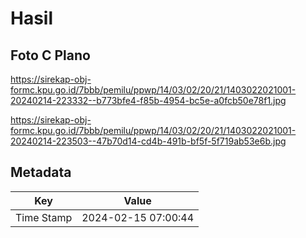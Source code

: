 # Hasil

## Foto C Plano

https://sirekap-obj-formc.kpu.go.id/7bbb/pemilu/ppwp/14/03/02/20/21/1403022021001-20240214-223332--b773bfe4-f85b-4954-bc5e-a0fcb50e78f1.jpg

https://sirekap-obj-formc.kpu.go.id/7bbb/pemilu/ppwp/14/03/02/20/21/1403022021001-20240214-223503--47b70d14-cd4b-491b-bf5f-5f719ab53e6b.jpg


## Metadata

| Key        | Value               |
| ---------- | ------------------- |
| Time Stamp | 2024-02-15 07:00:44 |



